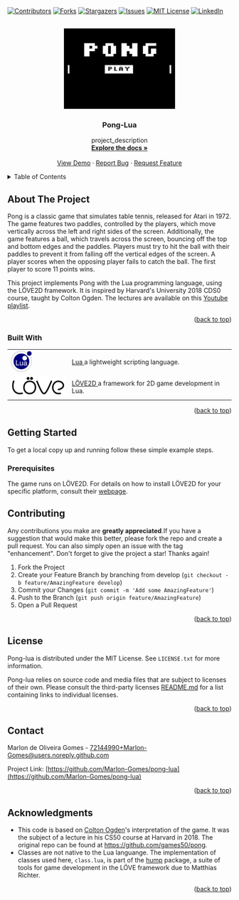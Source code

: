 <div id="top"></div>

<!-- PROJECT SHIELDS -->
<!--
TODO: Add shields related to testing, building, and so on.
-->
[![Contributors][contributors-shield]][contributors-url]
[![Forks][forks-shield]][forks-url]
[![Stargazers][stars-shield]][stars-url]
[![Issues][issues-shield]][issues-url]
[![MIT License][license-shield]][license-url]
[![LinkedIn][linkedin-shield]][linkedin-url]

<!-- PROJECT LOGO -->
<br />
<div align="center">
  <a href="https://github.com/github_username/repo_name">
    <img src="images/pong.png" alt="Logo" width="250">
  </a>

<h3 align="center">Pong-Lua</h3>

  <p align="center">
    project_description
    <br />
    <a href="https://github.com/github_username/repo_name"><strong>Explore the docs »</strong></a>
    <br />
    <br />
    <a href="https://github.com/github_username/repo_name">View Demo</a>
    ·
    <a href="https://github.com/github_username/repo_name/issues">Report Bug</a>
    ·
    <a href="https://github.com/github_username/repo_name/issues">Request Feature</a>
  </p>
</div>



<!-- TABLE OF CONTENTS -->
<details>
  <summary>Table of Contents</summary>
  <ol>
    <li>
      <a href="#about-the-project">About The Project</a>
      <ul>
        <li><a href="#built-with">Built With</a></li>
      </ul>
    </li>
    <li>
      <a href="#getting-started">Getting Started</a>
      <ul>
        <li><a href="#prerequisites">Prerequisites</a></li>
        <li><a href="#installation">Installation</a></li>
      </ul>
    </li>
    <li><a href="#usage">Usage</a></li>
    <li><a href="#roadmap">Roadmap</a></li>
    <li><a href="#contributing">Contributing</a></li>
    <li><a href="#license">License</a></li>
    <li><a href="#contact">Contact</a></li>
    <li><a href="#acknowledgments">Acknowledgments</a></li>
  </ol>
</details>


<!-- ABOUT THE PROJECT -->
## About The Project

<!--
TODO: Add a screenshot

[![Product Name Screen Shot][product-screenshot]](https://example.com)
-->

Pong is a classic game that simulates table tennis, released for Atari in 1972. The game features two paddles, controlled by the players, which move vertically across the left and right sides of the screen. Additionally, the game features a ball, which travels across the screen, bouncing off the top and bottom edges and the paddles. Players must try to hit the ball with their paddles to prevent it from falling off the vertical edges of the screen. A player scores when the opposing player fails to catch the ball. The first player to score 11 points wins.

This project implements Pong with the Lua programming language, using the LÖVE2D framework. It is inspired by Harvard's University 2018 CDS0 course, taught by Colton Ogden. The lectures are available on this [Youtube playlist](https://www.youtube.com/playlist?list=PLWKjhJtqVAbluXJKKbCIb4xd7fcRkpzoz).

<p align="right">(<a href="#top">back to top</a>)</p>



### Built With

<table>
  <tr>
    <td>
        <img src="images/lua_logo.png" alt="Lua Logo" height="48">
    </td>
    <td>
        <a href="https://lua.org/" target = "_blank">Lua
        </a> a lightweight scripting language.
    </td>
  </tr>
  <tr>
    <td>
        <img src="images/love_logo.png" alt="Love2D Logo" height="48">
    </td>
    <td>
    <a href="https://love2d.org/" target = "_blank">LÖVE2D
    </a> a framework for 2D game development in Lua.
    </td>
  </tr>
 </table>

<p align="right">(<a href="#top">back to top</a>)</p>

<!-- GETTING STARTED -->
## Getting Started

To get a local copy up and running follow these simple example steps.

### Prerequisites

The game runs on LÖVE2D. For details on how to install LÖVE2D for your specific platform, consult their [webpage](https://love2d.org).

<!--
* a prerequisite
  ```sh
  some shell script
  ```
TODO: possibly add instructions on installing lua
-->
<!--
TODO: Add installation instructions.

### Installation

1. Clone the repo
   ```sh
   git clone https://github.com/Marlon-Gomes/pong-lua.git
   ```
2. Do something else
   ```sh
   a fancy shell script
   ```

<p align="right">(<a href="#top">back to top</a>)</p>
-->


<!-- USAGE EXAMPLES
TODO: add usage
## Usage

Use this space to show useful examples of how a project can be used. Additional screenshots, code examples and demos work well in this space. You may also link to more resources.

_For more examples, please refer to the [Documentation](https://example.com)_

<p align="right">(<a href="#top">back to top</a>)</p>
-->


<!-- ROADMAP
TODO: add a roadmap
## Roadmap

- [ ] Feature 1
- [ ] Feature 2
- [ ] Feature 3
    - [ ] Nested Feature

See the [open issues](https://github.com/Marlon-Gomes/pong-lua/issues) for a full list of proposed features (and known issues).

<p align="right">(<a href="#top">back to top</a>)</p>
-->


<!-- CONTRIBUTING -->
## Contributing

Any contributions you make are **greatly appreciated**.If you have a suggestion that would make this better, please fork the repo and create a pull request. You can also simply open an issue with the tag "enhancement".
Don't forget to give the project a star! Thanks again!

1. Fork the Project
2. Create your Feature Branch by branching from develop (`git checkout -b feature/AmazingFeature develop`)
3. Commit your Changes (`git commit -m 'Add some AmazingFeature'`)
4. Push to the Branch (`git push origin feature/AmazingFeature`)
5. Open a Pull Request

<p align="right">(<a href="#top">back to top</a>)</p>



<!-- LICENSE -->
## License

Pong-lua is distributed under the MIT License. See `LICENSE.txt` for more information.

Pong-lua relies on source code and media files that are subject to licenses of their own. Please consult the third-party licenses [README.md][third-party-licenses-url] for a list containing links to individual licenses.

<p align="right">(<a href="#top">back to top</a>)</p>



<!-- CONTACT -->
## Contact

Marlon de Oliveira Gomes - 72144990+Marlon-Gomes@users.noreply.github.com

Project Link: [https://github.com/Marlon-Gomes/pong-lua](https://github.com/Marlon-Gomes/pong-lua)

<p align="right">(<a href="#top">back to top</a>)</p>



<!-- ACKNOWLEDGMENTS -->
## Acknowledgments

* This code is based on [Colton Ogden](https://github.com/coltonoscopy)'s interpretation of the game. It was the subject of a lecture in his CS50 course at Harvard in 2018. The original repo can be found at https://github.com/games50/pong.
* Classes are not native to the Lua languange. The implementation of classes used here, <code>class.lua</code>, is part of the [hump][hump-docs] package, a suite of tools for game development in the LÖVE framework due to Matthias Richter.

<p align="right">(<a href="#top">back to top</a>)</p>



<!-- MARKDOWN LINKS & IMAGES -->
<!-- https://www.markdownguide.org/basic-syntax/#reference-style-links -->
[contributors-shield]: https://img.shields.io/github/contributors/Marlon-Gomes/pong-lua.svg?style=for-the-badge
[contributors-url]: https://github.com/Marlon-Gomes/pong-lua/graphs/contributors
[forks-shield]: https://img.shields.io/github/forks/Marlon-Gomes/pong-lua.svg?style=for-the-badge
[forks-url]: https://github.com/Marlon-Gomes/pong-lua/network/members
[stars-shield]: https://img.shields.io/github/stars/Marlon-Gomes/pong-lua.svg?style=for-the-badge
[stars-url]: https://github.com/Marlon-Gomes/pong-lua/stargazers
[issues-shield]: https://img.shields.io/github/issues/Marlon-Gomes/pong-lua.svg?style=for-the-badge
[issues-url]: https://github.com/Marlon-Gomes/pong-lua/issues
[license-shield]: https://img.shields.io/github/license/Marlon-Gomes/pong-lua.svg?style=for-the-badge
[license-url]: https://github.com/Marlon-Gomes/pong-lua/blob/main/LICENSE.txt
[linkedin-shield]: https://img.shields.io/badge/-LinkedIn-black.svg?style=for-the-badge&logo=linkedin&colorB=555
[linkedin-url]: https://linkedin.com/in/marlon-deoliveiragomes
[product-screenshot]: images/screenshot.pngA
[hump-docs]: https://hump.readthedocs.io/en/latest/#
[love-logo]: images/love_logo.png
[lua-logo]: images/lua_logo.png
[third-party-licenses-url]: THIRD_PARTY_LICENSES/README.md
